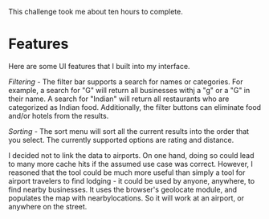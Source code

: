 This challenge took me about ten hours to complete. 

Features
========
Here are some UI features that I built into my interface.

*Filtering* - The filter bar supports a search for names or categories. For example, a search for "G" will return all businesses withj a "g" or a "G" in their name. A search for "Indian" will return all restaurants who are categorized as Indian food. Additionally, the filter buttons can eliminate food and/or hotels from the results. 

*Sorting* - The sort menu will sort all the current results into the order that you select. The currently supported options are rating and distance. 

I decided not to link the data to airports. On one hand, doing so could lead to many more cache hits if the assumed use case was correct. However, I reasoned that the tool could be much more useful than simply a tool for airport travelers to find lodging - it could be used by anyone, anywhere, to find nearby businesses. It uses the browser's geolocate module, and populates the map with nearbylocations. So it will work at an airport, or anywhere on the street.